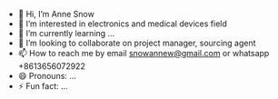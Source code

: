 - 👋 Hi, I’m Anne Snow
- 👀 I’m interested in electronics and medical devices field
- 🌱 I’m currently learning ...
- 💞️ I’m looking to collaborate on project manager, sourcing agent
- 📫 How to reach me by email snowannew@gmail.com or whatsapp +8613656072922
- 😄 Pronouns: ...
- ⚡ Fun fact: ...

<!---
snakewo/snakewo is a ✨ special ✨ repository because its `README.md` (this file) appears on your GitHub profile.
You can click the Preview link to take a look at your changes.
--->

